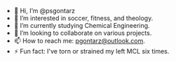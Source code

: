 - 👋 Hi, I’m @psgontarz
- 👀 I’m interested in soccer, fitness, and theology.
- 🌱 I’m currently studying Chemical Engineering.
- 💞️ I’m looking to collaborate on various projects.
- 📫 How to reach me: pgontarz@outlook.com.
- ⚡ Fun fact: I've torn or strained my left MCL six times.

<!---
psgontarz/psgontarz is a ✨ special ✨ repository because its `README.md` (this file) appears on your GitHub profile.
You can click the Preview link to take a look at your changes.
--->
